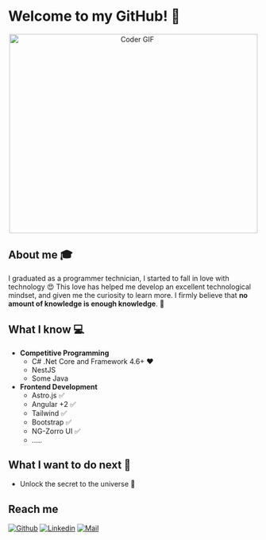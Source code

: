 # Welcome to my GitHub! 👋

<div align="center">
	<img src="https://media.giphy.com/media/SWoSkN6DxTszqIKEqv/giphy.gif" alt="Coder GIF" width="500" height="400">
</div>

## About me :mortar_board:
I graduated as a programmer technician, I started to fall in love with technology 😍 This love has helped me develop an excellent technological mindset, and given me the curiosity to learn more. I firmly believe that **no amount of knowledge is enough knowledge**. 🧠

## What I know :computer:
- **Competitive Programming**
	- C# .Net Core and Framework 4.6+ ❤️
	- NestJS
	- Some Java
- **Frontend Development**
	- Astro.js :white_check_mark:
	- Angular +2 :white_check_mark:
 	- Tailwind :white_check_mark:
	- Bootstrap :white_check_mark:
	- NG-Zorro UI :white_check_mark:
 	- .....

## What I want to do next :thinking:
- Unlock the secret to the universe :rofl:

## Reach me 
[![Github](https://img.shields.io/github/followers/LucasRomero?label=Follow&style=social)](https://github.com/LucasRomero)
[![Linkedin](https://img.shields.io/badge/-LucasRomero-blue?style=flat-square&logo=linkedin&logoColor=white&link=https://www.linkedin.com/in/sarthak-bharadwaj-8552b5110/)](https://www.linkedin.com/in/romerolucasdaniel/)
[![Mail](https://img.shields.io/badge/-romerolucasdaniel@outlook.com-gray?style=flat-square&logo=gmail&logoColor=red&link=https://www.linkedin.com/in/sarthak-bharadwaj-8552b5110/)](mailto:romerolucasdaniel@outlook.com)

